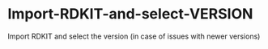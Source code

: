 # Import-RDKIT-and-select-VERSION
Import RDKIT and select the version (in case of issues with newer versions)
